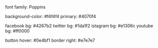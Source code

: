font family: Poppins

background-color: #f4f4f4
primary: #4070f4

facebook bg: #4267b2
twitter bg: #1da1f2
istagram bg: #e1306c
youtube bg: #ff0000

button hover: #0e4bf1
border right: #e7e7e7
